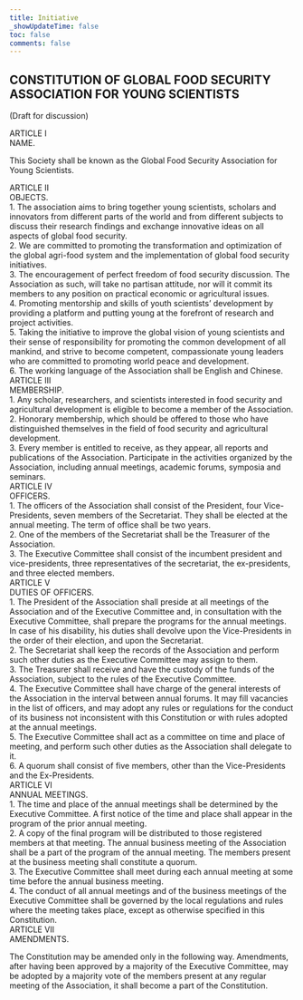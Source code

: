 ```yaml
---
title: Initiative
_showUpdateTime: false
toc: false
comments: false
---
```

<div id="initiative_blog">
    <h2 class="post_flex_center_center">
        CONSTITUTION OF GLOBAL FOOD SECURITY ASSOCIATION FOR YOUNG SCIENTISTS
    </h2>
    <p class="post_flex_center_center">
        (Draft for discussion)
    </p>
    <div class="post_flex_center_center">
        ARTICLE Ⅰ
    </div>
    <div class="post_flex_center_center">
        NAME.
    </div>
    <p>
        This Society shall be known as the Global Food Security Association for Young Scientists.
    </p>
    <div class="post_flex_center_center">
        ARTICLE Ⅱ
    </div>
    <div class="post_flex_center_center">
        OBJECTS.
    </div>
    <div class="p_item">
        1. The association aims to bring together young scientists, scholars and
        innovators from different parts of the world and from different subjects
        to discuss their research findings and exchange innovative ideas on all
        aspects of global food security.
    </div>
    <div class="p_item">
        2. We are committed to promoting the transformation and optimization of
        the global agri-food system and the implementation of global food security
        initiatives.
    </div>
    <div class="p_item">
        3. The encouragement of perfect freedom of food security discussion. The
        Association as such, will take no partisan attitude, nor will it commit
        its members to any position on practical economic or agricultural issues.
    </div>
    <div class="p_item">
        4. Promoting mentorship and skills of youth scientists’ development by
        providing a platform and putting young at the forefront of research and
        project activities.
    </div>
    <div class="p_item">
        5. Taking the initiative to improve the global vision of young scientists
        and their sense of responsibility for promoting the common development
        of all mankind, and strive to become competent, compassionate young leaders
        who are committed to promoting world peace and development.
    </div>
    <div class="p_item">
        6. The working language of the Association shall be English and Chinese.
    </div>
    <div class="post_flex_center_center">
        ARTICLE Ⅲ
    </div>
    <div class="post_flex_center_center">
        MEMBERSHIP.
    </div>
    <div class="p_item">
        1. Any scholar, researchers, and scientists interested in food security
        and agricultural development is eligible to become a member of the Association.
    </div>
    <div class="p_item">
        2. Honorary membership, which should be offered to those who have distinguished
        themselves in the field of food security and agricultural development.
    </div>
    <div class="p_item">
        3. Every member is entitled to receive, as they appear, all reports and
        publications of the Association. Participate in the activities organized
        by the Association, including annual meetings, academic forums, symposia
        and seminars.
    </div>
    <div class="post_flex_center_center">
        ARTICLE Ⅳ
    </div>
    <div class="post_flex_center_center">
        OFFICERS.
    </div>
    <div class="p_item">
        1. The officers of the Association shall consist of the President, four
        Vice-Presidents, seven members of the Secretariat. They shall be elected
        at the annual meeting. The term of office shall be two years.
    </div>
    <div class="p_item">
        2. One of the members of the Secretariat shall be the Treasurer of the
        Association.
    </div>
    <div class="p_item">
        3. The Executive Committee shall consist of the incumbent president and
        vice-presidents, three representatives of the secretariat, the ex-presidents,
        and three elected members.
    </div>
    <div class="post_flex_center_center">
        ARTICLE Ⅴ
    </div>
    <div class="post_flex_center_center">
        DUTIES OF OFFICERS.
    </div>
    <div class="p_item">
        1. The President of the Association shall preside at all meetings of the
        Association and of the Executive Committee and, in consultation with the
        Executive Committee, shall prepare the programs for the annual meetings.
        In case of his disability, his duties shall devolve upon the Vice-Presidents
        in the order of their election, and upon the Secretariat.
    </div>
    <div class="p_item">
        2. The Secretariat shall keep the records of the Association and perform
        such other duties as the Executive Committee may assign to them.
    </div>
    <div class="p_item">
        3. The Treasurer shall receive and have the custody of the funds of the
        Association, subject to the rules of the Executive Committee.
    </div>
    <div class="p_item">
        4. The Executive Committee shall have charge of the general interests
        of the Association in the interval between annual forums. It may fill vacancies
        in the list of officers, and may adopt any rules or regulations for the
        conduct of its business not inconsistent with this Constitution or with
        rules adopted at the annual meetings.
    </div>
    <div class="p_item">
        5. The Executive Committee shall act as a committee on time and place
        of meeting, and perform such other duties as the Association shall delegate
        to it.
    </div>
    <div class="p_item">
        6. A quorum shall consist of five members, other than the Vice-Presidents
        and the Ex-Presidents.
    </div>
    <div class="post_flex_center_center">
        ARTICLE Ⅵ
    </div>
    <div class="post_flex_center_center">
        ANNUAL MEETINGS.
    </div>
    <div class="p_item">
        1. The time and place of the annual meetings shall be determined by the
        Executive Committee. A first notice of the time and place shall appear
        in the program of the prior annual meeting.
    </div>
    <div class="p_item">
        2. A copy of the final program will be distributed to those registered
        members at that meeting. The annual business meeting of the Association
        shall be a part of the program of the annual meeting. The members present
        at the business meeting shall constitute a quorum.
    </div>
    <div class="p_item">
        3. The Executive Committee shall meet during each annual meeting at some
        time before the annual business meeting.
    </div>
    <div class="p_item">
        4. The conduct of all annual meetings and of the business meetings of
        the Executive Committee shall be governed by the local regulations and
        rules where the meeting takes place, except as otherwise specified in this
        Constitution.
    </div>
    <div class="post_flex_center_center">
        ARTICLE Ⅶ
    </div>
    <div class="post_flex_center_center">
        AMENDMENTS.
    </div>
    <p>
        The Constitution may be amended only in the following way. Amendments,
        after having been approved by a majority of the Executive Committee, may
        be adopted by a majority vote of the members present at any regular meeting
        of the Association, it shall become a part of the Constitution.
    </p>
</div>
